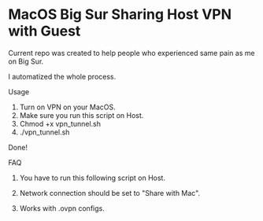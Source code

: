 # MacOS Big Sur Sharing Host VPN with Guest

Current repo was created to help people who experienced same pain as me on Big Sur.

I automatized the whole process.

Usage

1. Turn on VPN on your MacOS.
2. Make sure you run this script on Host.
3. Chmod +x vpn_tunnel.sh
4. ./vpn_tunnel.sh

Done!


FAQ

1. You have to run this following script on Host.

2. Network connection should be set to "Share with Mac".

3. Works with .ovpn configs.

